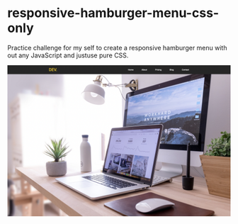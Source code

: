 # responsive-hamburger-menu-css-only

Practice challenge for my self to create a responsive hamburger menu with out any JavaScript and justuse pure CSS.

![preview image](/preview.png)
